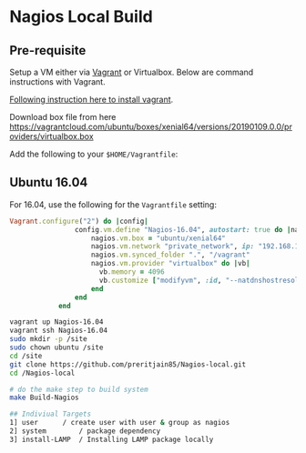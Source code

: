 # Nagios Local Build

## Pre-requisite

Setup a VM either via [Vagrant](https://www.vagrantup.com/) or Virtualbox. Below are command instructions with Vagrant.

[Following instruction here to install vagrant](https://www.vagrantup.com/docs/installation/).

Download box file from here 
https://vagrantcloud.com/ubuntu/boxes/xenial64/versions/20190109.0.0/providers/virtualbox.box

Add the following to your `$HOME/Vagrantfile`:

## Ubuntu 16.04

For 16.04, use the following for the `Vagrantfile` setting:

```ruby
Vagrant.configure("2") do |config|
				config.vm.define "Nagios-16.04", autostart: true do |nagios|
					nagios.vm.box = "ubuntu/xenial64"
					nagios.vm.network "private_network", ip: "192.168.101.164"
					nagios.vm.synced_folder ".", "/vagrant"
					nagios.vm.provider "virtualbox" do |vb|
					  vb.memory = 4096
					  vb.customize ["modifyvm", :id, "--natdnshostresolver1", "on"]
					end
				end
			end
```

```bash
vagrant up Nagios-16.04
vagrant ssh Nagios-16.04
sudo mkdir -p /site
sudo chown ubuntu /site
cd /site
git clone https://github.com/preritjain85/Nagios-local.git
cd /Nagios-local

# do the make step to build system
make Build-Nagios

## Indiviual Targets
1] user		 / create user with user & group as nagios
2] system        / package dependency
3] install-LAMP  / Installing LAMP package locally 

